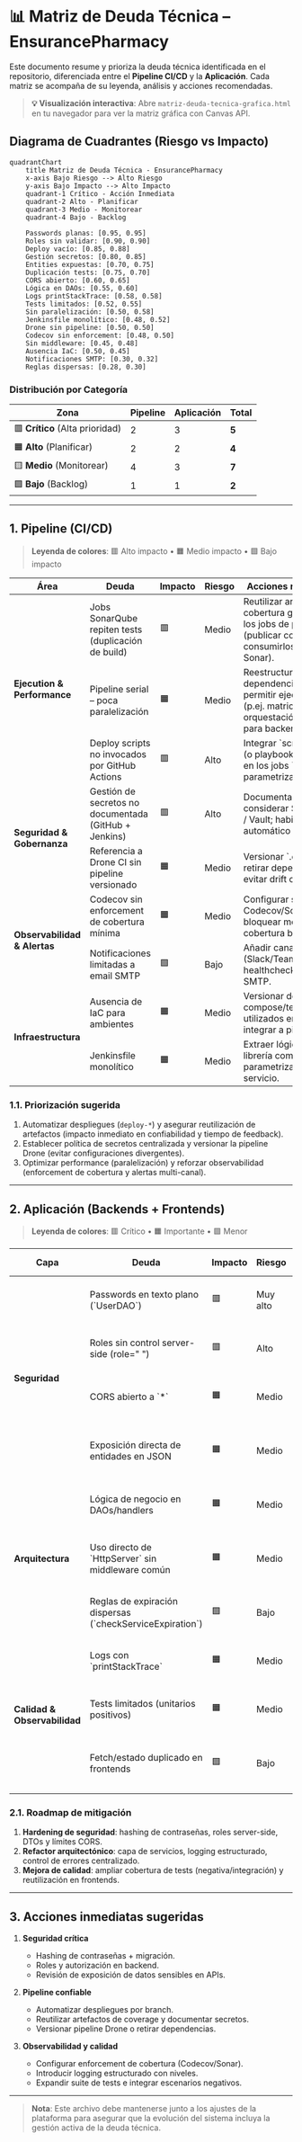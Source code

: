 # 📊 Matriz de Deuda Técnica – EnsurancePharmacy

Este documento resume y prioriza la deuda técnica identificada en el repositorio, diferenciada entre el **Pipeline CI/CD** y la **Aplicación**. Cada matriz se acompaña de su leyenda, análisis y acciones recomendadas.

> **💡 Visualización interactiva**: Abre `matriz-deuda-tecnica-grafica.html` en tu navegador para ver la matriz gráfica con Canvas API.

## Diagrama de Cuadrantes (Riesgo vs Impacto)

```mermaid
quadrantChart
    title Matriz de Deuda Técnica - EnsurancePharmacy
    x-axis Bajo Riesgo --> Alto Riesgo
    y-axis Bajo Impacto --> Alto Impacto
    quadrant-1 Crítico - Acción Inmediata
    quadrant-2 Alto - Planificar
    quadrant-3 Medio - Monitorear
    quadrant-4 Bajo - Backlog
    
    Passwords planas: [0.95, 0.95]
    Roles sin validar: [0.90, 0.90]
    Deploy vacío: [0.85, 0.88]
    Gestión secretos: [0.80, 0.85]
    Entities expuestas: [0.70, 0.75]
    Duplicación tests: [0.75, 0.70]
    CORS abierto: [0.60, 0.65]
    Lógica en DAOs: [0.55, 0.60]
    Logs printStackTrace: [0.58, 0.58]
    Tests limitados: [0.52, 0.55]
    Sin paralelización: [0.50, 0.58]
    Jenkinsfile monolítico: [0.48, 0.52]
    Drone sin pipeline: [0.50, 0.50]
    Codecov sin enforcement: [0.48, 0.50]
    Sin middleware: [0.45, 0.48]
    Ausencia IaC: [0.50, 0.45]
    Notificaciones SMTP: [0.30, 0.32]
    Reglas dispersas: [0.28, 0.30]
```

### Distribución por Categoría

| Zona | Pipeline | Aplicación | Total |
|------|----------|------------|-------|
| 🟥 **Crítico** (Alta prioridad) | 2 | 3 | **5** |
| 🟧 **Alto** (Planificar) | 2 | 2 | **4** |
| 🟨 **Medio** (Monitorear) | 4 | 3 | **7** |
| 🟩 **Bajo** (Backlog) | 1 | 1 | **2** |

---

## 1. Pipeline (CI/CD)

> **Leyenda de colores**: 🟥 Alto impacto • 🟧 Medio impacto • 🟩 Bajo impacto

<table>
  <thead>
    <tr>
      <th>Área</th>
      <th>Deuda</th>
      <th>Impacto</th>
      <th>Riesgo</th>
      <th>Acciones recomendadas</th>
    </tr>
  </thead>
  <tbody>
    <tr>
      <td rowspan="3"><strong>Ejecution &amp; Performance</strong></td>
      <td>Jobs SonarQube repiten tests (duplicación de build)</td>
      <td>🟥</td>
      <td>Medio</td>
      <td>Reutilizar artefactos de cobertura generados en los jobs de pruebas (publicar como artifacts y consumirlos desde los jobs Sonar).</td>
    </tr>
    <tr>
      <td>Pipeline serial – poca paralelización</td>
      <td>🟧</td>
      <td>Medio</td>
      <td>Reestructurar dependencias para permitir ejecución paralela (p.ej. matrices o orquestación separada para backend/frontend).</td>
    </tr>
    <tr>
      <td>Deploy scripts no invocados por GitHub Actions</td>
      <td>🟥</td>
      <td>Alto</td>
      <td>Integrar `scripts/deploy.sh` (o playbooks equivalentes) en los jobs `deploy-*`; parametrizar por ambiente.</td>
    </tr>
    <tr>
      <td rowspan="2"><strong>Seguridad &amp; Gobernanza</strong></td>
      <td>Gestión de secretos no documentada (GitHub + Jenkins)</td>
      <td>🟥</td>
      <td>Alto</td>
      <td>Documentar rotación; considerar Secret Manager / Vault; habilitar escaneo automático de secretos.</td>
    </tr>
    <tr>
      <td>Referencia a Drone CI sin pipeline versionado</td>
      <td>🟧</td>
      <td>Medio</td>
      <td>Versionar `.drone.yml` o retirar dependencias para evitar drift operativo.</td>
    </tr>
    <tr>
      <td rowspan="2"><strong>Observabilidad &amp; Alertas</strong></td>
      <td>Codecov sin enforcement de cobertura mínima</td>
      <td>🟧</td>
      <td>Medio</td>
      <td>Configurar status check en Codecov/Sonar para bloquear merges con cobertura baja.</td>
    </tr>
    <tr>
      <td>Notificaciones limitadas a email SMTP</td>
      <td>🟩</td>
      <td>Bajo</td>
      <td>Añadir canal alterno (Slack/Teams) y healthcheck del servidor SMTP.</td>
    </tr>
    <tr>
      <td rowspan="2"><strong>Infraestructura</strong></td>
      <td>Ausencia de IaC para ambientes</td>
      <td>🟧</td>
      <td>Medio</td>
      <td>Versionar docker-compose/terraform/ansible utilizados en despliegues; integrar a pipeline.</td>
    </tr>
    <tr>
      <td>Jenkinsfile monolítico</td>
      <td>🟧</td>
      <td>Medio</td>
      <td>Extraer lógica repetida a librería compartida y parametrizar análisis por servicio.</td>
    </tr>
  </tbody>
</table>

### 1.1. Priorización sugerida

1. Automatizar despliegues (`deploy-*`) y asegurar reutilización de artefactos (impacto inmediato en confiabilidad y tiempo de feedback).
2. Establecer política de secretos centralizada y versionar la pipeline Drone (evitar configuraciones divergentes).
3. Optimizar performance (paralelización) y reforzar observabilidad (enforcement de cobertura y alertas multi-canal).

---

## 2. Aplicación (Backends + Frontends)

> **Leyenda de colores**: 🟥 Crítico • 🟧 Importante • 🟩 Menor

<table>
  <thead>
    <tr>
      <th>Capa</th>
      <th>Deuda</th>
      <th>Impacto</th>
      <th>Riesgo</th>
      <th>Acciones recomendadas</th>
    </tr>
  </thead>
  <tbody>
    <tr>
      <td rowspan="4"><strong>Seguridad</strong></td>
      <td>Passwords en texto plano (`UserDAO`)</td>
      <td>🟥</td>
      <td>Muy alto</td>
      <td>Implementar hashing (BCrypt/Argon2), migrar datos y ajustar flujo de login.</td>
    </tr>
    <tr>
      <td>Roles sin control server-side (role=" ")</td>
      <td>🟥</td>
      <td>Alto</td>
      <td>Definir enum de roles, validar en backend y devolver 403 cuando corresponda.</td>
    </tr>
    <tr>
      <td>CORS abierto a `*`</td>
      <td>🟧</td>
      <td>Medio</td>
      <td>Restringir orígenes/headers por ambiente y agregar protección CSRF.</td>
    </tr>
    <tr>
      <td>Exposición directa de entidades en JSON</td>
      <td>🟧</td>
      <td>Medio</td>
      <td>Introducir DTOs / MapStruct, ocultar campos sensibles (password, flags internos).</td>
    </tr>
    <tr>
      <td rowspan="3"><strong>Arquitectura</strong></td>
      <td>Lógica de negocio en DAOs/handlers</td>
      <td>🟧</td>
      <td>Medio</td>
      <td>Crear capa de servicios; dejar DAOs para acceso a datos únicamente.</td>
    </tr>
    <tr>
      <td>Uso directo de `HttpServer` sin middleware común</td>
      <td>🟧</td>
      <td>Medio</td>
      <td>Evaluar migración a framework (Spring) o crear routers/middlewares reutilizables.</td>
    </tr>
    <tr>
      <td>Reglas de expiración dispersas (`checkServiceExpiration`)</td>
      <td>🟩</td>
      <td>Bajo</td>
      <td>Centralizar reglas en servicios y documentar casos límite (timezones).</td>
    </tr>
    <tr>
      <td rowspan="3"><strong>Calidad &amp; Observabilidad</strong></td>
      <td>Logs con `printStackTrace`</td>
      <td>🟧</td>
      <td>Medio</td>
      <td>Integrar SLF4J/Logback con niveles y correlación (requestId).</td>
    </tr>
    <tr>
      <td>Tests limitados (unitarios positivos)</td>
      <td>🟧</td>
      <td>Medio</td>
      <td>Añadir tests negativos e integración (REST), mocks de DAO, e2e críticos.</td>
    </tr>
    <tr>
      <td>Fetch/estado duplicado en frontends</td>
      <td>🟩</td>
      <td>Bajo</td>
      <td>Extraer composables/services comunes y aplicar atomic design para componentes.</td>
    </tr>
  </tbody>
</table>

### 2.1. Roadmap de mitigación

1. **Hardening de seguridad**: hashing de contraseñas, roles server-side, DTOs y límites CORS.
2. **Refactor arquitectónico**: capa de servicios, logging estructurado, control de errores centralizado.
3. **Mejora de calidad**: ampliar cobertura de tests (negativa/integración) y reutilización en frontends.

---

## 3. Acciones inmediatas sugeridas

1. **Seguridad crítica**
   - Hashing de contraseñas + migración.
   - Roles y autorización en backend.
   - Revisión de exposición de datos sensibles en APIs.

2. **Pipeline confiable**
   - Automatizar despliegues por branch.
   - Reutilizar artefactos de coverage y documentar secretos.
   - Versionar pipeline Drone o retirar dependencias.

3. **Observabilidad y calidad**
   - Configurar enforcement de cobertura (Codecov/Sonar).
   - Introducir logging estructurado con niveles.
   - Expandir suite de tests e integrar escenarios negativos.

---

> **Nota**: Este archivo debe mantenerse junto a los ajustes de la plataforma para asegurar que la evolución del sistema incluya la gestión activa de la deuda técnica.

